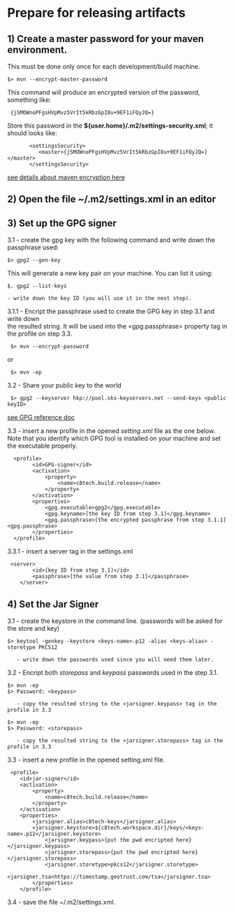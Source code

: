 # Prepare for releasing artifacts

## 1) Create a master password for your maven environment. 
This must be done only once for each development/build machine.

    $> mvn --encrypt-master-password

   This command will produce an encrypted version of the password, something like:
   
     {jSMOWnoPFgsHVpMvz5VrIt5kRbzGpI8u+9EF1iFQyJQ=}
     
     
   Store this password in the **${user.home}/.m2/settings-security.xml**; it should looks like:
   
           <settingsSecurity>
              <master>{jSMOWnoPFgsHVpMvz5VrIt5kRbzGpI8u+9EF1iFQyJQ=}</master>
           </settingsSecurity>

   [see details about maven encryption here](https://maven.apache.org/guides/mini/guide-encryption.html)

## 2) Open the file ~/.m2/settings.xml in an editor

## 3) Set up the GPG signer

 3.1 - create the gpg key with the following command and write down the passphrase used:

    $> gpg2 --gen-key
    
   This will generate a new key pair on your machine. You can list it using:
   
    $. gpg2 --list-keys
    
    - write down the key ID (you will use it in the next step). 

 3.1.1 - Encript the passphrase used to create the GPG key in step 3.1 and write down \
 the resulted string. 
 It will be used into the <gpg.passphrase> property tag in the profile on step 3.3.
 
     $> mvn --encrypt-password
  
   or
         
     $> mvn -ep    
    
 3.2 - Share your public key to the world
 
     $> gpg2 --keyserver hkp://pool.sks-keyservers.net --send-keys <public keyID>

[see GPG reference doc](http://central.sonatype.org/pages/working-with-pgp-signatures.html "reference")

 3.3 - insert a new profile in the opened _setting.xml_ file as the one below. 
 Note that you identify which GPG tool is installed on your machine and set the executable properly.
 
      <profile>
            <id>GPG-signer</id>
            <activation>
                <property>
                    <name>c8tech.build.release</name>
                </property>
            </activation>
            <properties>
                <gpg.executable>gpg2</gpg.executable>
                <gpg.keyname>[the key ID from step 3.1]</gpg.keyname>
                <gpg.passphrase>[the encrypted passphrase from step 3.1.1]<gpg.passphrase>
            </properties>
      </profile>
      
 3.3.1 - insert a server tag in the settings.xml
 
     <server>
            <id>[key ID from step 3.1]</id>
            <passphrase>[the value from step 3.1]</passphrase>
        </server>     
      


## 4) Set the Jar Signer

 3.1 - create the keystore in the command line. (passwords will be asked for the store and key)

    $> keytool -genkey -keystore <keys-name>.p12 -alias <keys-alias> -storetype PKCS12
    
       - write down the passwords used since you will need them later.


 3.2 - Encript both _storepass_ and _keypass_ passwords used in the step 3.1.
    
    $> mvn -ep
    $> Password: <keypass>  

       - copy the resulted string to the <jarsigner.keypass> tag in the profile in 3.3
     
    $> mvn -ep 
    $> Password: <storepass>

       - copy the resulted string to the <jarsigner.storepass> tag in the profile in 3.3

 3.3 - insert a new profile in the opened setting.xml file.

     <profile>
        <id>jar-signer</id>
        <activation>
            <property>
                <name>c8tech.build.release</name>
            </property>
        </activation>
        <properties>
            <jarsigner.alias>c8tech-keys</jarsigner.alias>
            <jarsigner.keystore>${c8tech.workspace.dir}/keys/<keys-name>.p12</jarsigner.keystore>
                <jarsigner.keypass>{put the pwd encripted here}</jarsigner.keypass>
                <jarsigner.storepass>{put the pwd encripted here}</jarsigner.storepass>
                <jarsigner.storetype>pkcs12</jarsigner.storetype>
                <jarsigner.tsa>https://timestamp.geotrust.com/tsa</jarsigner.tsa>
            </properties>
        </profile>


 3.4 - save the file ~/.m2/settings.xml.
